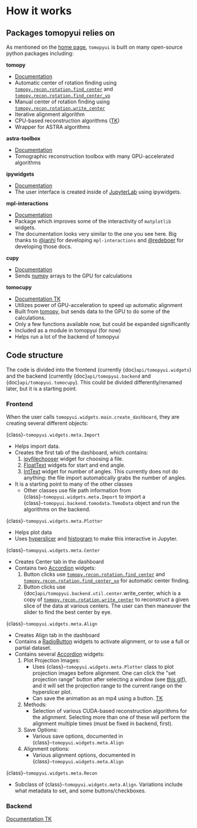 # How it works

## Packages tomopyui relies on

As mentioned on the [home page](https://tomopyui.readthedocs.io/en/latest/), `tomopyui` is built on many open-source python packages including:

**tomopy**
- [Documentation](https://tomopy.readthedocs.io/en/latest/)
- Automatic center of rotation finding using [`tomopy.recon.rotation.find_center`](https://tomopy.readthedocs.io/en/latest/api/tomopy.recon.rotation.html) and [`tomopy.recon.rotation.find_center_vo`](https://tomopy.readthedocs.io/en/latest/api/tomopy.recon.rotation.html)
- Manual center of rotation finding using [`tomopy.recon.rotation.write_center`](https://tomopy.readthedocs.io/en/latest/api/tomopy.recon.rotation.html)
- Iterative alignment algorithm
- CPU-based reconstruction algorithms ([TK](https://en.wikipedia.org/wiki/To_come_(publishing)))
- Wrapper for ASTRA algorithms

**astra-toolbox**
- [Documentation](https://www.astra-toolbox.com/)
- Tomographic reconstruction toolbox with many GPU-accelerated algorithms

**ipywidgets**
- [Documentation](https://ipywidgets.readthedocs.io/en/latest/)
- The user interface is created inside of [JupyterLab](https://jupyterlab.readthedocs.io/en/stable/getting_started/overview.html) using ipywidgets.

**mpl-interactions**
- [Documentation](https://mpl-interactions.readthedocs.io/en/stable/index.html)
- Package which improves some of the interactivity of `matplotlib` widgets.
- The documentation looks very similar to the one you see here. Big thanks to [@ianhi](https://github.com/ianhi) for developing `mpl-interactions` and [@redeboer](https://github.com/redeboer) for developing those docs.

**cupy**
- [Documentation](https://docs.cupy.dev/en/stable/overview.html)
- Sends [numpy](https://numpy.org/doc/1.21/) arrays to the GPU for calculations 

**tomocupy**
- [Documentation TK](https://en.wikipedia.org/wiki/To_come_(publishing))
- Utilizes power of GPU-acceleration to speed up automatic alignment
- Built from [tomopy](https://tomopy.readthedocs.io/en/latest/), but sends data to the GPU to do some of the calculations.
- Only a few functions available now, but could be expanded significantly 
- Included as a module in tomopyui (for now)
- Helps run a lot of the backend of tomopyui


## Code structure

The code is divided into the frontend (currently {doc}`api/tomopyui.widgets`) and the backend (currently {doc}`api/tomopyui.backend` and {doc}`api/tomopyui.tomocupy`). This could be divided differently/renamed later, but it is a starting point.

### Frontend

When the user calls `tomopyui.widgets.main.create_dashboard`, they are creating several different objects:

{class}`~tomopyui.widgets.meta.Import`
- Helps import data. 
- Creates the first tab of the dashboard, which contains:
    1. [ipyfilechooser](https://github.com/crahan/ipyfilechooser) widget for choosing a file.
    2. [FloatText](https://ipywidgets.readthedocs.io/en/latest/examples/Widget%20List.html#FloatText) widgets for start and end angle.
    3. [IntText](https://ipywidgets.readthedocs.io/en/latest/examples/Widget%20List.html#IntText) widget for number of angles. This currently does not do anything: the file import automatically grabs the number of angles.
- It is a starting point to many of the other classes 
    - Other classes use file path information from {class}`~tomopyui.widgets.meta.Import` to import a {class}`~tomopyui.backend.tomodata.TomoData` object and run the algorithms on the backend.

{class}`~tomopyui.widgets.meta.Plotter`
- Helps plot data
- Uses [hyperslicer](https://mpl-interactions.readthedocs.io/en/stable/examples/hyperslicer.html) and [histogram](https://mpl-interactions.readthedocs.io/en/stable/examples/hist.html) to make this interactive in Jupyter.

{class}`~tomopyui.widgets.meta.Center`
- Creates Center tab in the dashboard
- Contains two [Accordion](https://ipywidgets.readthedocs.io/en/latest/examples/Widget%20List.html#Accordion) widgets:
    1. Button clicks use [`tomopy.recon.rotation.find_center`](https://tomopy.readthedocs.io/en/latest/api/tomopy.recon.rotation.html) and [`tomopy.recon.rotation.find_center_vo`](https://tomopy.readthedocs.io/en/latest/api/tomopy.recon.rotation.html) for automatic center finding.
    2. Button clicks use {doc}`api/tomopyui.backend.util.center`.write_center, which is a copy of [`tomopy.recon.rotation.write_center`](https://tomopy.readthedocs.io/en/latest/api/tomopy.recon.rotation.html) to reconstruct a given slice of the data at various centers. The user can then maneuver the slider to find the best center by eye.

{class}`~tomopyui.widgets.meta.Align`
- Creates Align tab in the dashboard
- Contains a [RadioButton](https://ipywidgets.readthedocs.io/en/latest/examples/Widget%20List.html#RadioButtons) widgets to activate alignment, or to use a full or partial dataset.
- Contains several [Accordion](https://ipywidgets.readthedocs.io/en/latest/examples/Widget%20List.html#Accordion) widgets:
    1. Plot Projection Images:
        - Uses {class}`~tomopyui.widgets.meta.Plotter` class to plot projection images before alignment. One can click the "set projection range" button after selecting a window (see [this gif](./index.md#usage)), and it will set the projection range to the current range on the hyperslicer plot.
        - Can save the animation as an mp4 using a button. [TK](https://en.wikipedia.org/wiki/To_come_(publishing)) 
    2. Methods:
        - Selection of various CUDA-based reconstruction algorithms for the alignment. Selecting more than one of these will perform the alignment multiple times (must be fixed in backend, first).
    3. Save Options:
        - Various save options, documented in {class}`~tomopyui.widgets.meta.Align`
    4. Alignment options:
        - Various alignment options, documented in {class}`~tomopyui.widgets.meta.Align`

{class}`~tomopyui.widgets.meta.Recon`
- Subclass of {class}`~tomopyui.widgets.meta.Align`. Variations include what metadata to set, and some buttons/checkboxes. 

### Backend

[Documentation TK](https://en.wikipedia.org/wiki/To_come_(publishing))